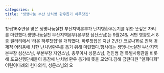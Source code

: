 ```yaml
---
categories: i
title: "생명나눔 부산 난치병 환우돕기 하루찻집"
---
```

창립16주년을 맞은 생명나눔실천 부산지역본부가 난치병환우돕기를 위한 뜻깊은 자리를 마련했다.생명나눔실천 부산지역본부(본부장 심산스님)는 9월24일 서면 영광도서 8층 갤러리에서 ‘라온 하루찻집’을 개최했다. 하루찻집은 지난 2년간 코로나19로 인해 경제적 어려움에 처한 난치병환우를 돕기 위해 마련했다.행사에는 생명나눔실천 부산지역본부장 심산스님, 부본부장 자인스님, 총무이사 성문스님, 전인범 전 특별사령관을 비롯해 포교신행단체들이 동참해 난치병 환우 돕기에 뜻을 모았다.김해 금란다원 "일희다회" 어린이다례의 헌다의식, 성문스님의 오